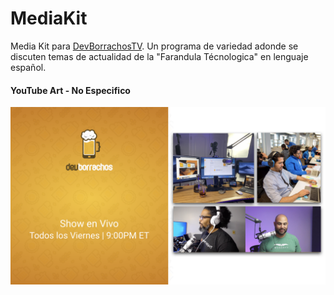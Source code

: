 # MediaKit

Media Kit para [DevBorrachosTV](https://youtube.com/c/DevBorrachosTV). Un programa de variedad adonde se discuten temas de actualidad de la "Farandula Técnologica" en lenguaje español. 


#### YouTube Art - No Especifico

![enter image description here](images/youtube-art-non-specific.png)